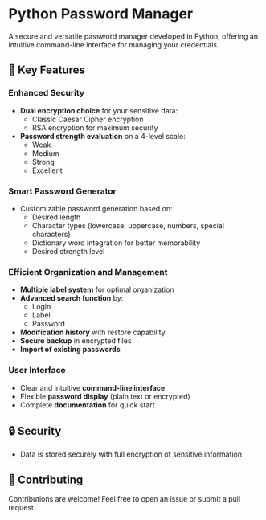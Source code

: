 # Python Password Manager

A secure and versatile password manager developed in Python, offering an intuitive command-line interface for managing your credentials.

## 🔑 Key Features

### Enhanced Security
- **Dual encryption choice** for your sensitive data:
  - Classic Caesar Cipher encryption
  - RSA encryption for maximum security
- **Password strength evaluation** on a 4-level scale:
  - Weak
  - Medium
  - Strong
  - Excellent

### Smart Password Generator
- Customizable password generation based on:
  - Desired length
  - Character types (lowercase, uppercase, numbers, special characters)
  - Dictionary word integration for better memorability
  - Desired strength level

### Efficient Organization and Management
- **Multiple label system** for optimal organization
- **Advanced search function** by:
  - Login
  - Label
  - Password
- **Modification history** with restore capability
- **Secure backup** in encrypted files
- **Import of existing passwords**

### User Interface
- Clear and intuitive **command-line interface**
- Flexible **password display** (plain text or encrypted)
- Complete **documentation** for quick start

## 🔒 Security
- Data is stored securely with full encryption of sensitive information.

## 🤝 Contributing
Contributions are welcome! Feel free to open an issue or submit a pull request.
